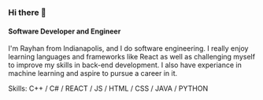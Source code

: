 ### Hi there 👋
#### Software Developer and Engineer

I'm Rayhan from Indianapolis, and I do software engineering. I really enjoy learning languages and frameworks like React as well as challenging myself to improve my skills in back-end development. I also have experiance in machine learning and aspire to pursue a career in it.

Skills: C++ / C# / REACT / JS / HTML / CSS / JAVA / PYTHON


